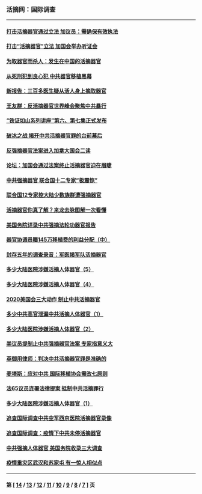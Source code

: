 ### 活摘网：国际调查
---
#### [打击活摘器官通过立法 加议员：需确保有效执法](../../pages/nf5947/n13886356.md?01090430) 
#### [打击“活摘器官”立法 加国会举办听证会](../../pages/nf5947/n13869362.md?01090430) 
#### [为取器官而杀人：发生在中国的活摘器官](../../pages/nf5947/n13794731.md?01090430) 
#### [从死刑犯到良心犯 中共器官移植黑幕](../../pages/nf5947/n13764669.md?01090430) 
#### [新报告：三百多医生疑从活人身上摘取器官](../../pages/nf5947/n13703044.md?01090430) 
#### [王友群：反活摘器官世界峰会聚焦中共暴行](../../pages/nf5947/n13250738.md?01090430) 
#### [“铁证如山系列讲座”第六、第七集正式发布](../../pages/nf5947/n13106287.md?01090430) 
#### [破冰之战 揭开中共活摘器官罪的台前幕后](../../pages/nf5947/n13082457.md?01090430) 
#### [反强摘器官法案进入加拿大国会二读](../../pages/nf5947/n13033450.md?01090430) 
#### [论坛：加国会通过法案终止活摘器官迫在眉睫](../../pages/nf5947/n13029839.md?01090430) 
#### [中共强摘器官 联合国十二专家“极震惊”](../../pages/nf5947/n13024313.md?01090430) 
#### [联合国12专家控大陆少数族群遭强摘器官](../../pages/nf5947/n13023877.md?01090430) 
#### [活摘器官你真了解？来龙去脉图解一次看懂](../../pages/nf5947/n13013820.md?01090430) 
#### [美国务院详录中共强摘法轮功器官报告](../../pages/nf5947/n12944519.md?01090430) 
#### [器官协调员曝145万移植费的利益分配（中）](../../pages/nf5947/n12894547.md?01090430) 
#### [封存五年的调查录音：军医揭军队活摘器官](../../pages/nf5947/n12798692.md?01090430) 
#### [多少大陆医院涉嫌活摘人体器官（5）](../../pages/nf5947/n12768383.md?01090430) 
#### [多少大陆医院涉嫌活摘人体器官（4）](../../pages/nf5947/n12664434.md?01090430) 
#### [2020美国会三大动作 制止中共活摘器官](../../pages/nf5947/n12682004.md?01090430) 
#### [多少中共高官泄漏中共活摘人体器官（1）](../../pages/nf5947/n12671234.md?01090430) 
#### [多少大陆医院涉嫌活摘人体器官（2）](../../pages/nf5947/n12655589.md?01090430) 
#### [美议员提制止中共强摘器官法案 专家指意义大](../../pages/nf5947/n12630561.md?01090430) 
#### [英御用律师：判决中共活摘器官罪是准确的](../../pages/nf5947/n12580740.md?01090430) 
#### [麦塔斯：应对中共 国际移植协会需改七原则](../../pages/nf5947/n12514711.md?01090430) 
#### [法65议员连署法律提案 抵制中共活摘罪行](../../pages/nf5947/n12437047.md?01090430) 
#### [多少大陆医院涉嫌活摘人体器官（1）](../../pages/nf5947/n12414284.md?01090430) 
#### [追查国际调查中共空军西京医院活摘器官录像](../../pages/nf5947/n12348837.md?01090430) 
#### [追查国际调查：疫情下中共未停活摘器官](../../pages/nf5947/n12273415.md?01090430) 
#### [中共强摘人体器官 美国务院收录三大调查](../../pages/nf5947/n12181488.md?01090430) 
#### [疫情重灾区武汉和苏家屯 有一惊人相似点](../../pages/nf5947/n12150824.md?01090430) 

---
#### 第 [ [14](./14.md?01090430) / [13](./13.md?01090430) / [12](./12.md?01090430) / [11](./11.md?01090430) / [10](./10.md?01090430) / [9](./9.md?01090430) / [8](./8.md?01090430) / [7](./7.md?01090430) ] 页
